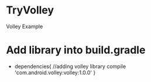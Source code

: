 # TryVolley
Volley Example

# Add library into build.gradle

* dependencies{
//adding volley library
    compile 'com.android.volley:volley:1.0.0'
}
